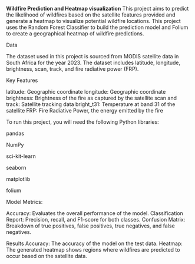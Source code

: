 **Wildfire Prediction and Heatmap visualization**
This project aims to predict the likelihood of wildfires based on the satellite features provided and generate a heatmap to visualize potential wildfire locations. 
This project uses the Random Forest Classifier to build the prediction model and Folium to create a geographical heatmap of wildfire predictions.

Data

The dataset used in this project is sourced from MODIS satellite data in South Africa for the year 2023. 
The dataset includes latitude, longitude, brightness, scan, track, and fire radiative power (FRP).

Key Features

latitude: Geographic coordinate
longitude: Geographic coordinate
brightness: Brightness of the fire as captured by the satellite
scan and track: Satellite tracking data
bright_t31: Temperature at band 31 of the satellite
FRP: Fire Radiative Power, the energy emitted by the fire

To run this project, you will need the following Python libraries:

pandas

NumPy

sci-kit-learn

seaborn

matplotlib

folium

Model Metrics:

Accuracy: Evaluates the overall performance of the model.
Classification Report: Precision, recall, and F1-score for both classes.
Confusion Matrix: Breakdown of true positives, false positives, true negatives, and false negatives.

Results
Accuracy: The accuracy of the model on the test data.
Heatmap: The generated heatmap shows regions where wildfires are predicted to occur based on the satellite data.
